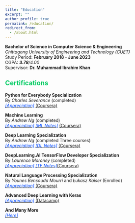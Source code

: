 ```yaml
---
title: "Education"
excerpt: ""
author_profile: true
permalink: /education/
redirect_from: 
  - /about.html
---
```

**Bachelor of Science in Computer Science & Engineering**   
*Chittagong University of Engineering and Technology [(CUET)](https://www.cuet.ac.bd/dept/cse)*   
Study Period: <b>February 2018 - June 2023</b>  
CGPA: ***3.78**/4.00*  
Supervisor: **Dr. Muhammad Ibrahim Khan**

<!-- 
## <font color="#00cc66"> Academic Appointments </font>
 **Graduate Research/Teaching Assistant <font color="#541A75">[Sep 2022 - Ongoing]</font>**   
 *Departmet of Computer Science, Dartmouth College*

 **Assistant Professor (on leave) <font color="#541A75">[July 2022 - Aug 2022]</font>**   
 *Departmet of Computer Science and Engineering, CUET*
 
 **Lecturer <font color="#541A75">[July 2019 - June 2022]</font>**   
 *Department of Computer Science and Engineering, CUET*

 **Research Assistant <font color="#541A75">[Dec 2018 - June 2019]</font>**    
 *CUET NLP Lab* -->

## <font color="#00cc66"> Certifications </font>

**Python for Everybody Specialization**    
By *Charles Severance* (completed)  
[*<font color="#0049FF">[Appreciation]</font>*](https://www.coursera.org/account/accomplishments/specialization/certificate/GXDXN53LKC54) [(Coursera)](https://www.coursera.org/specializations/python)


**Machine Learning**  
By *Andrew Ng* (completed)  
[*<font color="#0049FF">[Appreciation]</font>*](https://www.coursera.org/account/accomplishments/certificate/9GUTKBGMTEEP) [*<font color="#0049FF">[ML Notes]</font>*](https://drive.google.com/file/d/1mqXsQkUZ1cqxOR8fD6wJ9QS_K8Fg56RV/view?usp=share_link) [(Coursera)](https://www.coursera.org/specializations/machine-learning-introduction)

**Deep Learning Specialization**  
By *Andrew Ng* (completed Three courses)  
[*<font color="#0049FF">[Appreciation]</font>*](https://www.linkedin.com/in/aminur-rahman-642913161/details/certifications/) [*<font color="#0049FF">[DL Notes]</font>*](https://drive.google.com/drive/folders/1IXYPbdoyhZVLJhFOCk7LImiaMFJ0aWf5?usp=share_link) [(Coursera)](https://www.coursera.org/specializations/deep-learning)

          
**DeepLearning.AI TensorFlow Developer Specialization**  
By *Laurence Moroney* (completed)  
[*<font color="#0049FF">[Appreciation]</font>*](https://www.coursera.org/account/accomplishments/specialization/certificate/DY793JL8LD2L) [*<font color="#0049FF">[TF Notes]</font>*](https://drive.google.com/drive/folders/1IXYPbdoyhZVLJhFOCk7LImiaMFJ0aWf5?usp=share_link)[(Coursera)](https://www.coursera.org/professional-certificates/tensorflow-in-practice)


**Natural Language Processing Specialization**  
By *Younes Bensouda Mourri* and *Łukasz Kaiser* (Enrolled)  
[*<font color="#0049FF">[Appreciation]</font>*](https://www.coursera.org/account/accomplishments/certificate/GN8S9YKJWNJK) [(Coursera)](https://www.coursera.org/specializations/natural-language-processing?)



**Advanced Deep Learning with Keras**    
[*<font color="#0049FF">[Appreciation]</font>*](https://www.datacamp.com/statement-of-accomplishment/course/274ab1d7f13f7a413b62cf5a51d833a614e0c0f7) [(Datacamp)](https://www.datacamp.com/courses/advanced-deep-learning-with-keras)

**And Many More**  
[*<font color="#0049FF">[Here]</font>*](https://www.linkedin.com/in/aminur-rahman-642913161/details/certifications/)
